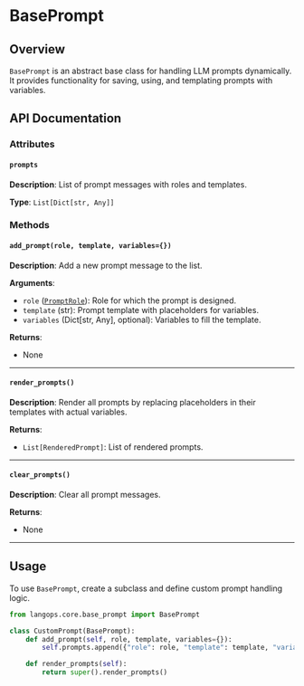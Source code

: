 # BasePrompt

## Overview

`BasePrompt` is an abstract base class for handling LLM prompts dynamically. It provides functionality for saving, using, and templating prompts with variables.

## API Documentation

### Attributes

#### `prompts`

**Description**: List of prompt messages with roles and templates.

**Type**: `List[Dict[str, Any]]`

### Methods

#### `add_prompt(role, template, variables={})`

**Description**: Add a new prompt message to the list.

**Arguments**:

- `role` ([`PromptRole`](types.md#promptrole)): Role for which the prompt is designed.
- `template` (str): Prompt template with placeholders for variables.
- `variables` (Dict[str, Any], optional): Variables to fill the template.

**Returns**:

- None

---

#### `render_prompts()`

**Description**: Render all prompts by replacing placeholders in their templates with actual variables.

**Returns**:

- `List[RenderedPrompt]`: List of rendered prompts.

---

#### `clear_prompts()`

**Description**: Clear all prompt messages.

**Returns**:

- None

---

## Usage

To use `BasePrompt`, create a subclass and define custom prompt handling logic.

```python
from langops.core.base_prompt import BasePrompt

class CustomPrompt(BasePrompt):
    def add_prompt(self, role, template, variables={}):
        self.prompts.append({"role": role, "template": template, "variables": variables})

    def render_prompts(self):
        return super().render_prompts()
```

